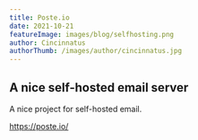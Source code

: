 ```yaml
---
title: Poste.io
date: 2021-10-21
featureImage: images/blog/selfhosting.png
author: Cincinnatus
authorThumb: /images/author/cincinnatus.jpg 
---
```


## A nice self-hosted email server

A nice project for self-hosted email.

https://poste.io/
